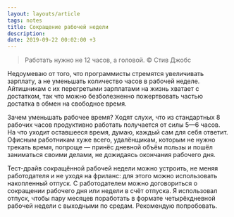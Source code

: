 ```yaml
---
layout: layouts/article
tags: notes
title: Сокращение рабочей недели
description:
date: 2019-09-22 00:02:00 +3
---
```

> Работать нужно не 12 часов, а головой. © Стив Джобс

Недоумеваю от того, что программисты стремятся увеличивать зарплату, а не уменьшать количество часов в рабочей неделе. Айтишникам с их перегретыми зарплатами на жизнь хватает с достатком, так что можно безболезненно пожертвовать частью достатка в обмен на свободное время.

Зачем уменьшать рабочее время? Ходят слухи, что из стандартных 8 рабочих часов продуктивно работать получается от силы 5—6 часов. На что уходит оставшееся время, думаю, каждый сам для себя ответит. Офисным работникам хуже всего, удалёнщикам, которым не нужно трекать время, попроще — принёс дневной объём пользы и пошёл заниматься своими делами, не дожидаясь окончания рабочего дня.

Тест-драйв сокращённой рабочей недели можно устроить, не меняя работодателя и не уходя на фриланс: для этого можно использовать накопленный отпуск. С работодателем можно договориться о сокращении рабочего дня  или недели в счёт отпуска. Я использовал отпуск, чтобы пару месяцев поработать в формате четырёхдневной рабочей недели с выходными по средам. Рекомендую попробовать.
